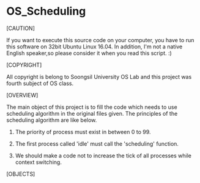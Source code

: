 # OS_Scheduling

[CAUTION]

If you want to execute this source code on your computer, you have to run this software on 32bit Ubuntu Linux 16.04.
In addition, I'm not a native English speaker,so please consider it when you read this script. :)

[COPYRIGHT]

All copyright is belong to Soongsil University OS Lab and this project was fourth subject of OS class.

[OVERVIEW]

The main object of this project is to fill the code which needs to use scheduling algorithm in the original files given.
The principles of the scheduling algorithm are like below.

1. The priority of process must exist in between 0 to 99.

2. The first process called 'idle' must call the 'scheduling' function.

3. We should make a code not to increase the tick of all processes while context switching.

[OBJECTS]
